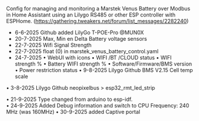 Config for managing and monitoring a Marstek Venus Battery over Modbus in Home Assistant using an Lilygo RS485 or other ESP controller with ESPHome.
(https://gathering.tweakers.net/forum/list_messages/2282240)


- 6-6-2025 Github added LilyGo T-POE-Pro @MUN0X
- 20-7-2025 Max, Min en Delta Battery voltage sensors
- 22-7-2025 Wifi Signal Strength
- 22-7-2025 float (0) in marstek_venus_battery_control.yaml
- 24-7-2025 
• WebUI with icons
• WIFI /BT /CLOUD status
• WIFI strength %
• Battery WIFI strength %
• Software/Firmware/BMS version
• Power restriction status
• 9-8-2025 Lilygo Github BMS V2.15 Cell temp scale

• 3-8-2025 Lilygo Github neopixelbus > esp32_rmt_led_strip

• 21-9-2025 Type changed from arduino to esp-idf.  
• 24-9-2025 Added Debug information and switch to CPU Frequency: 240 MHz (was 160MHz)
• 30-9-2025 added Captive portal
